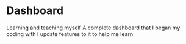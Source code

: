 # Dashboard
Learning and teaching myself
A complete dashboard that I began my coding with
I update features to it to help me learn
